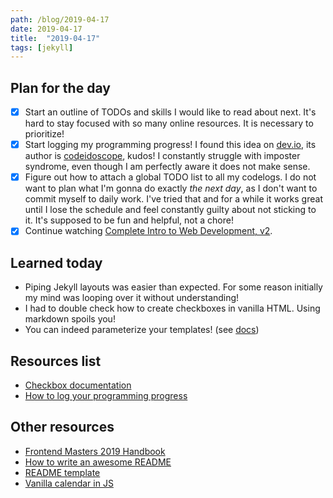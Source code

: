 ```yaml
---
path: /blog/2019-04-17
date: 2019-04-17
title:  "2019-04-17"
tags: [jekyll]
---
```


## Plan for the day

- [x] Start an outline of TODOs and skills I would like to read about next. It's hard to stay focused with so many online resources. It is necessary to prioritize!
- [x] Start logging my programming progress! I found this idea on [dev.io](https://dev.io), its author is [codeidoscope](https://github.com/codeidoscope), kudos! I constantly struggle with imposter syndrome, even though I am perfectly aware it does not make sense.
- [x] Figure out how to attach a global TODO list to all my codelogs. I do not want to plan what I'm gonna do exactly *the next day*, as I don't want to commit myself to daily work. I've tried that and for a while it works great until I lose the schedule and feel constantly guilty about not sticking to it. It's supposed to be fun and helpful, not a chore!
- [x] Continue watching [Complete Intro to Web Development, v2](https://frontendmasters.com/courses/web-development-v2/).

## Learned today

- Piping Jekyll layouts was easier than expected. For some reason initially my mind was looping over it without understanding!
- I had to double check how to create checkboxes in vanilla HTML. Using markdown spoils you!
- You can indeed parameterize your templates! (see [docs](https://jekyllrb.com/docs/includes/#passing-parameters-to-includes))

## Resources list

- [Checkbox documentation](https://developer.mozilla.org/en-US/docs/Web/HTML/Element/input/checkbox)
- [How to log your programming progress](https://dev.to/codeidoscope/tracking-your-progress-to-improve-your-confidence-12lh)

## Other resources

- [Frontend Masters 2019 Handbook](https://frontendmasters.com/books/front-end-handbook/2019/)
- [How to write an awesome README](https://dev.to/healeycodes/how-to-write-an-awesome-github-readme-2ldc)
- [README template](https://gist.github.com/PurpleBooth/109311bb0361f32d87a2)
- [Vanilla calendar in JS](https://dev.to/knheidorn/making-a-calendar-in-vanilla-javascript-48j8)
